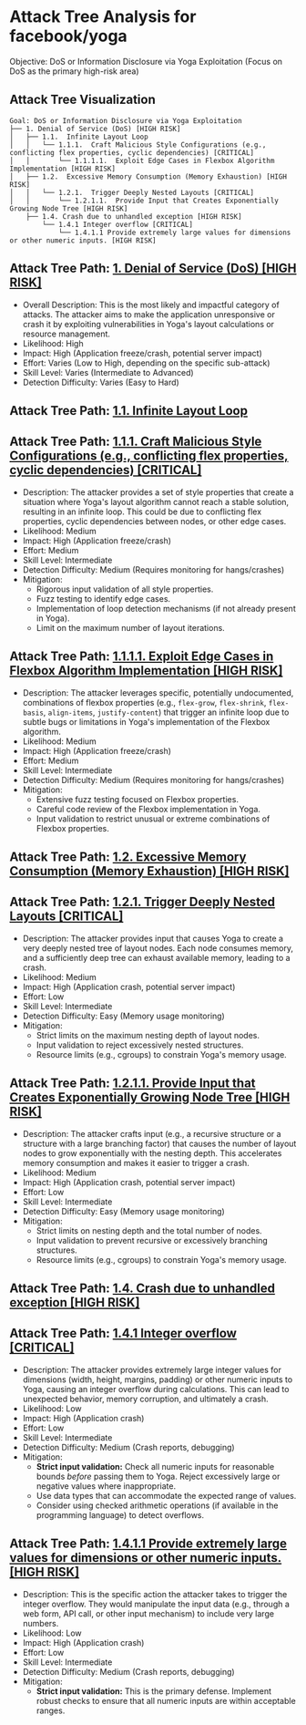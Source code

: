 # Attack Tree Analysis for facebook/yoga

Objective: DoS or Information Disclosure via Yoga Exploitation (Focus on DoS as the primary high-risk area)

## Attack Tree Visualization

```
Goal: DoS or Information Disclosure via Yoga Exploitation
├── 1. Denial of Service (DoS) [HIGH RISK]
│   ├── 1.1.  Infinite Layout Loop
│   │   └── 1.1.1.  Craft Malicious Style Configurations (e.g., conflicting flex properties, cyclic dependencies) [CRITICAL]
│   │       └── 1.1.1.1.  Exploit Edge Cases in Flexbox Algorithm Implementation [HIGH RISK]
│   ├── 1.2.  Excessive Memory Consumption (Memory Exhaustion) [HIGH RISK]
│   │   └── 1.2.1.  Trigger Deeply Nested Layouts [CRITICAL]
│   │       └── 1.2.1.1.  Provide Input that Creates Exponentially Growing Node Tree [HIGH RISK]
    ├── 1.4. Crash due to unhandled exception [HIGH RISK]
        └── 1.4.1 Integer overflow [CRITICAL]
            └── 1.4.1.1 Provide extremely large values for dimensions or other numeric inputs. [HIGH RISK]
```

## Attack Tree Path: [1. Denial of Service (DoS) [HIGH RISK]](./attack_tree_paths/1__denial_of_service__dos___high_risk_.md)

*   Overall Description: This is the most likely and impactful category of attacks. The attacker aims to make the application unresponsive or crash it by exploiting vulnerabilities in Yoga's layout calculations or resource management.
*   Likelihood: High
*   Impact: High (Application freeze/crash, potential server impact)
*   Effort: Varies (Low to High, depending on the specific sub-attack)
*   Skill Level: Varies (Intermediate to Advanced)
*   Detection Difficulty: Varies (Easy to Hard)

## Attack Tree Path: [1.1. Infinite Layout Loop](./attack_tree_paths/1_1__infinite_layout_loop.md)



## Attack Tree Path: [1.1.1. Craft Malicious Style Configurations (e.g., conflicting flex properties, cyclic dependencies) [CRITICAL]](./attack_tree_paths/1_1_1__craft_malicious_style_configurations__e_g___conflicting_flex_properties__cyclic_dependencies__2393848c.md)

*   Description: The attacker provides a set of style properties that create a situation where Yoga's layout algorithm cannot reach a stable solution, resulting in an infinite loop. This could be due to conflicting flex properties, cyclic dependencies between nodes, or other edge cases.
*   Likelihood: Medium
*   Impact: High (Application freeze/crash)
*   Effort: Medium
*   Skill Level: Intermediate
*   Detection Difficulty: Medium (Requires monitoring for hangs/crashes)
*   Mitigation:
    *   Rigorous input validation of all style properties.
    *   Fuzz testing to identify edge cases.
    *   Implementation of loop detection mechanisms (if not already present in Yoga).
    *   Limit on the maximum number of layout iterations.

## Attack Tree Path: [1.1.1.1. Exploit Edge Cases in Flexbox Algorithm Implementation [HIGH RISK]](./attack_tree_paths/1_1_1_1__exploit_edge_cases_in_flexbox_algorithm_implementation__high_risk_.md)

*   Description: The attacker leverages specific, potentially undocumented, combinations of flexbox properties (e.g., `flex-grow`, `flex-shrink`, `flex-basis`, `align-items`, `justify-content`) that trigger an infinite loop due to subtle bugs or limitations in Yoga's implementation of the Flexbox algorithm.
*   Likelihood: Medium
*   Impact: High (Application freeze/crash)
*   Effort: Medium
*   Skill Level: Intermediate
*   Detection Difficulty: Medium (Requires monitoring for hangs/crashes)
*   Mitigation:
    *   Extensive fuzz testing focused on Flexbox properties.
    *   Careful code review of the Flexbox implementation in Yoga.
    *   Input validation to restrict unusual or extreme combinations of Flexbox properties.

## Attack Tree Path: [1.2. Excessive Memory Consumption (Memory Exhaustion) [HIGH RISK]](./attack_tree_paths/1_2__excessive_memory_consumption__memory_exhaustion___high_risk_.md)



## Attack Tree Path: [1.2.1. Trigger Deeply Nested Layouts [CRITICAL]](./attack_tree_paths/1_2_1__trigger_deeply_nested_layouts__critical_.md)

*   Description: The attacker provides input that causes Yoga to create a very deeply nested tree of layout nodes.  Each node consumes memory, and a sufficiently deep tree can exhaust available memory, leading to a crash.
*   Likelihood: Medium
*   Impact: High (Application crash, potential server impact)
*   Effort: Low
*   Skill Level: Intermediate
*   Detection Difficulty: Easy (Memory usage monitoring)
*   Mitigation:
    *   Strict limits on the maximum nesting depth of layout nodes.
    *   Input validation to reject excessively nested structures.
    *   Resource limits (e.g., cgroups) to constrain Yoga's memory usage.

## Attack Tree Path: [1.2.1.1. Provide Input that Creates Exponentially Growing Node Tree [HIGH RISK]](./attack_tree_paths/1_2_1_1__provide_input_that_creates_exponentially_growing_node_tree__high_risk_.md)

*   Description:  The attacker crafts input (e.g., a recursive structure or a structure with a large branching factor) that causes the number of layout nodes to grow exponentially with the nesting depth. This accelerates memory consumption and makes it easier to trigger a crash.
*   Likelihood: Medium
*   Impact: High (Application crash, potential server impact)
*   Effort: Low
*   Skill Level: Intermediate
*   Detection Difficulty: Easy (Memory usage monitoring)
*   Mitigation:
    *   Strict limits on nesting depth and the total number of nodes.
    *   Input validation to prevent recursive or excessively branching structures.
    *   Resource limits (e.g., cgroups) to constrain Yoga's memory usage.

## Attack Tree Path: [1.4. Crash due to unhandled exception [HIGH RISK]](./attack_tree_paths/1_4__crash_due_to_unhandled_exception__high_risk_.md)



## Attack Tree Path: [1.4.1 Integer overflow [CRITICAL]](./attack_tree_paths/1_4_1_integer_overflow__critical_.md)

*   Description: The attacker provides extremely large integer values for dimensions (width, height, margins, padding) or other numeric inputs to Yoga, causing an integer overflow during calculations. This can lead to unexpected behavior, memory corruption, and ultimately a crash.
*   Likelihood: Low
*   Impact: High (Application crash)
*   Effort: Low
*   Skill Level: Intermediate
*   Detection Difficulty: Medium (Crash reports, debugging)
*   Mitigation:
    *   **Strict input validation:** Check all numeric inputs for reasonable bounds *before* passing them to Yoga.  Reject excessively large or negative values where inappropriate.
    *   Use data types that can accommodate the expected range of values.
    *   Consider using checked arithmetic operations (if available in the programming language) to detect overflows.

## Attack Tree Path: [1.4.1.1 Provide extremely large values for dimensions or other numeric inputs. [HIGH RISK]](./attack_tree_paths/1_4_1_1_provide_extremely_large_values_for_dimensions_or_other_numeric_inputs___high_risk_.md)

*   Description: This is the specific action the attacker takes to trigger the integer overflow. They would manipulate the input data (e.g., through a web form, API call, or other input mechanism) to include very large numbers.
*   Likelihood: Low
*   Impact: High (Application crash)
*   Effort: Low
*   Skill Level: Intermediate
*   Detection Difficulty: Medium (Crash reports, debugging)
*   Mitigation:
    *   **Strict input validation:** This is the primary defense. Implement robust checks to ensure that all numeric inputs are within acceptable ranges.

